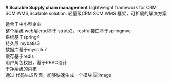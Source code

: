 **# Scalable Supply chain management**
 Lightweight framework for CRM  SCM WMS,Scalable solution.
 轻量级CRM SCM WMS 框架，可扩展的解决方案

适合于中小型企业<br> 
整个系统 web层crud基于 struts2，restful接口基于springmvc<br> 
系统基于spring4<br>
持久层 mybatis3<br> 
数据库基于mysql5.7<br> 
缓存基于redis<br> 
用户角色权限，基于RBAC设计<br> 
干净系统的内核<br> 
通过 代码生成界面，能够快速生成一个模块
![image](https://github.com/ldlqdsdcn/wms/blob/master/doc/%E4%BB%A3%E7%A0%81%E7%94%9F%E6%88%90UI%E7%95%8C%E9%9D%A2.png)

 
